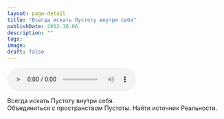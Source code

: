```yaml
---
layout: page-detail
title: "Всегда искать Пустоту внутри себя"
publishDate: 2012.10.06
description: ""
tags:
image:
draft: false
---
```


<audio title="2012.10.06 - Всегда искать Пустоту внутри себя.mp3" src="https://filer-api.advayta.org/v1.0/public/files/75140" controls=""></audio>

 Всегда искать Пустоту внутри себя.  
Объединиться с пространством Пустоты. Найти источник Реальности. 

  
